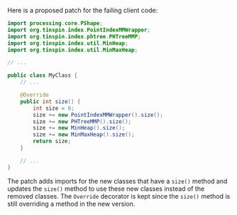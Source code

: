 Here is a proposed patch for the failing client code:
```java
import processing.core.PShape;
import org.tinspin.index.PointIndexMMWrapper;
import org.tinspin.index.phtree.PHTreeMMP;
import org.tinspin.index.util.MinHeap;
import org.tinspin.index.util.MinMaxHeap;

// ...

public class MyClass {
    // ...

    @Override
    public int size() {
        int size = 0;
        size += new PointIndexMMWrapper().size();
        size += new PHTreeMMP().size();
        size += new MinHeap().size();
        size += new MinMaxHeap().size();
        return size;
    }

    // ...
}
```
The patch adds imports for the new classes that have a `size()` method and updates the `size()` method to use these new classes instead of the removed classes. The `Override` decorator is kept since the `size()` method is still overriding a method in the new version.